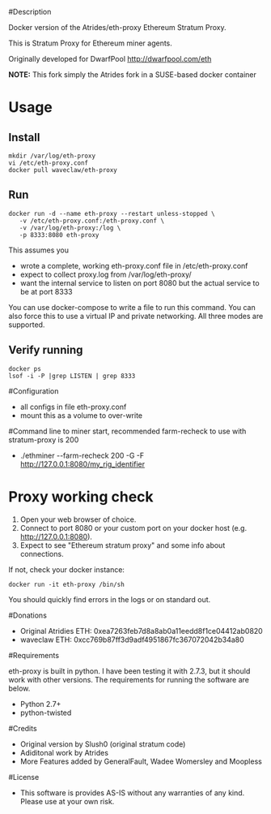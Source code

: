 #Description

Docker version of the Atrides/eth-proxy Ethereum Stratum Proxy.

This is Stratum Proxy for Ethereum miner agents.

Originally developed for DwarfPool http://dwarfpool.com/eth

**NOTE:** This fork simply the Atrides fork in a SUSE-based docker container


# Usage

## Install

```
mkdir /var/log/eth-proxy
vi /etc/eth-proxy.conf
docker pull waveclaw/eth-proxy
```

## Run

```
docker run -d --name eth-proxy --restart unless-stopped \
   -v /etc/eth-proxy.conf:/eth-proxy.conf \
   -v /var/log/eth-proxy:/log \
   -p 8333:8080 eth-proxy
```

This assumes you
* wrote a complete, working eth-proxy.conf file in /etc/eth-proxy.conf
* expect to collect proxy.log from /var/log/eth-proxy/
* want the internal service to listen on port 8080 but the actual service to be at port 8333

You can use docker-compose to write a file to run this command.  You can also force this to use a virtual IP and private networking.  All three modes are supported.

## Verify running

```
docker ps 
lsof -i -P |grep LISTEN | grep 8333
```

#Configuration

* all configs in file  eth-proxy.conf
* mount this as a volume to over-write


#Command line to miner start, recommended farm-recheck to use with stratum-proxy is 200

* ./ethminer --farm-recheck 200 -G -F http://127.0.0.1:8080/my_rig_identifier


# Proxy working check

1. Open your web browser of choice.
2. Connect to port 8080 or your custom port on your docker host (e.g. http://127.0.0.1:8080).
3. Expect to see "Ethereum stratum proxy" and some info about connections.

If not, check your docker instance:

```
docker run -it eth-proxy /bin/sh
```

You should quickly find errors in the logs or on standard out.

#Donations

* Original Atridies ETH:  0xea7263feb7d8a8ab0a11eedd8f1ce04412ab0820
* waveclaw ETH:  0xcc769b87ff3d9adf4951867fc367072042b34a80


#Requirements

eth-proxy is built in python. I have been testing it with 2.7.3, but it should work with other versions. The requirements for running the software are below.

* Python 2.7+
* python-twisted



#Credits

* Original version by Slush0 (original stratum code)
* Adiditonal work by Atrides
* More Features added by GeneralFault, Wadee Womersley and Moopless

#License

* This software is provides AS-IS without any warranties of any kind. Please use at your own risk.
